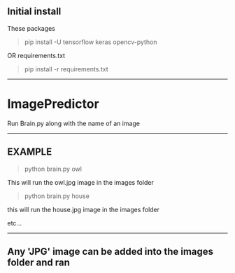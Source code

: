 Initial install 
----
These packages
> pip install -U tensorflow keras opencv-python

OR
requirements.txt

> pip install -r requirements.txt
----

# ImagePredictor

Run Brain.py along with the name of an image

----
EXAMPLE
----

> python brain.py owl

This will run the owl.jpg image in the images folder

> python brain.py house

this will run the house.jpg image in the images folder

etc...

----
Any 'JPG' image can be added into the images folder and ran
----
